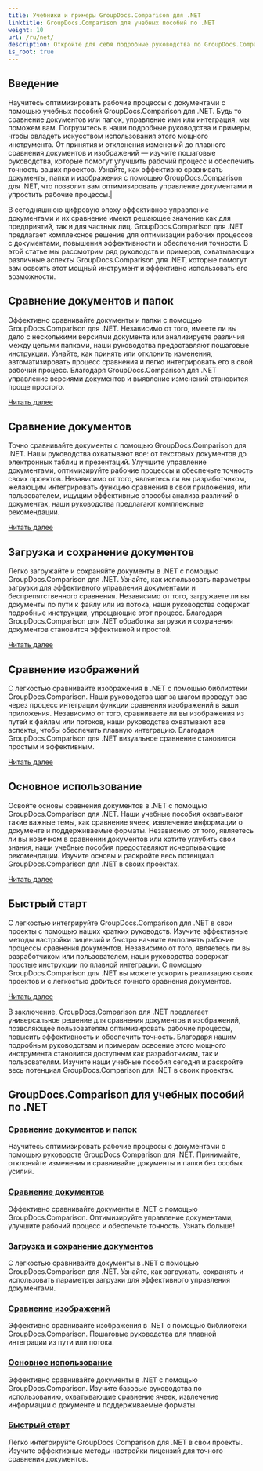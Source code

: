```yaml
---
title: Учебники и примеры GroupDocs.Comparison для .NET
linktitle: GroupDocs.Comparison для учебных пособий по .NET
weight: 10
url: /ru/net/
description: Откройте для себя подробные руководства по GroupDocs.Comparison для .NET, которые облегчают эффективное сравнение, управление и интеграцию документов и папок.
is_root: true
---
```

## Введение

Научитесь оптимизировать рабочие процессы с документами с помощью учебных пособий GroupDocs.Comparison для .NET. Будь то сравнение документов или папок, управление ими или интеграция, мы поможем вам. Погрузитесь в наши подробные руководства и примеры, чтобы овладеть искусством использования этого мощного инструмента. От принятия и отклонения изменений до плавного сравнения документов и изображений — изучите пошаговые руководства, которые помогут улучшить рабочий процесс и обеспечить точность ваших проектов. Узнайте, как эффективно сравнивать документы, папки и изображения с помощью GroupDocs.Comparison для .NET, что позволит вам оптимизировать управление документами и упростить рабочие процессы.|

В сегодняшнюю цифровую эпоху эффективное управление документами и их сравнение имеют решающее значение как для предприятий, так и для частных лиц. GroupDocs.Comparison для .NET предлагает комплексное решение для оптимизации рабочих процессов с документами, повышения эффективности и обеспечения точности. В этой статье мы рассмотрим ряд руководств и примеров, охватывающих различные аспекты GroupDocs.Comparison для .NET, которые помогут вам освоить этот мощный инструмент и эффективно использовать его возможности.

## Сравнение документов и папок

Эффективно сравнивайте документы и папки с помощью GroupDocs.Comparison для .NET. Независимо от того, имеете ли вы дело с несколькими версиями документа или анализируете различия между целыми папками, наши руководства предоставляют пошаговые инструкции. Узнайте, как принять или отклонить изменения, автоматизировать процесс сравнения и легко интегрировать его в свой рабочий процесс. Благодаря GroupDocs.Comparison для .NET управление версиями документов и выявление изменений становится проще простого.

[Читать далее](./documents-and-folder-comparison/)

## Сравнение документов

Точно сравнивайте документы с помощью GroupDocs.Comparison для .NET. Наши руководства охватывают все: от текстовых документов до электронных таблиц и презентаций. Улучшите управление документами, оптимизируйте рабочие процессы и обеспечьте точность своих проектов. Независимо от того, являетесь ли вы разработчиком, желающим интегрировать функцию сравнения в свои приложения, или пользователем, ищущим эффективные способы анализа различий в документах, наши руководства предлагают комплексные рекомендации.

[Читать далее](./document-comparison/)

## Загрузка и сохранение документов

Легко загружайте и сохраняйте документы в .NET с помощью GroupDocs.Comparison для .NET. Узнайте, как использовать параметры загрузки для эффективного управления документами и беспрепятственного сравнения. Независимо от того, загружаете ли вы документы по пути к файлу или из потока, наши руководства содержат подробные инструкции, упрощающие этот процесс. Благодаря GroupDocs.Comparison для .NET обработка загрузки и сохранения документов становится эффективной и простой.

[Читать далее](./loading-and-saving-documents/)

## Сравнение изображений

С легкостью сравнивайте изображения в .NET с помощью библиотеки GroupDocs.Comparison. Наши руководства шаг за шагом проведут вас через процесс интеграции функции сравнения изображений в ваши приложения. Независимо от того, сравниваете ли вы изображения из путей к файлам или потоков, наши руководства охватывают все аспекты, чтобы обеспечить плавную интеграцию. Благодаря GroupDocs.Comparison для .NET визуальное сравнение становится простым и эффективным.

[Читать далее](./image-comparison/)

## Основное использование 

Освойте основы сравнения документов в .NET с помощью GroupDocs.Comparison для .NET. Наши учебные пособия охватывают такие важные темы, как сравнение ячеек, извлечение информации о документе и поддерживаемые форматы. Независимо от того, являетесь ли вы новичком в сравнении документов или хотите углубить свои знания, наши учебные пособия предоставляют исчерпывающие рекомендации. Изучите основы и раскройте весь потенциал GroupDocs.Comparison для .NET в своих проектах.

[Читать далее](./basic-usage/)

## Быстрый старт 

С легкостью интегрируйте GroupDocs.Comparison для .NET в свои проекты с помощью наших кратких руководств. Изучите эффективные методы настройки лицензий и быстро начните выполнять рабочие процессы сравнения документов. Независимо от того, являетесь ли вы разработчиком или пользователем, наши руководства содержат простые инструкции по плавной интеграции. С помощью GroupDocs.Comparison для .NET вы можете ускорить реализацию своих проектов и с легкостью добиться точного сравнения документов.

[Читать далее](./quick-start/)

В заключение, GroupDocs.Comparison для .NET предлагает универсальное решение для сравнения документов и изображений, позволяющее пользователям оптимизировать рабочие процессы, повысить эффективность и обеспечить точность. Благодаря нашим подробным руководствам и примерам освоение этого мощного инструмента становится доступным как разработчикам, так и пользователям. Изучите наши учебные пособия сегодня и раскройте весь потенциал GroupDocs.Comparison для .NET в своих проектах.
## GroupDocs.Comparison для учебных пособий по .NET 
### [Сравнение документов и папок](./documents-and-folder-comparison/)
Научитесь оптимизировать рабочие процессы с документами с помощью руководств GroupDocs Comparison для .NET. Принимайте, отклоняйте изменения и сравнивайте документы и папки без особых усилий.
### [Сравнение документов](./document-comparison/)
Эффективно сравнивайте документы в .NET с помощью GroupDocs.Comparison. Оптимизируйте управление документами, улучшите рабочий процесс и обеспечьте точность. Узнать больше!
### [Загрузка и сохранение документов](./loading-and-saving-documents/)
С легкостью сравнивайте документы в .NET с помощью GroupDocs.Comparison для .NET. Узнайте, как загружать, сохранять и использовать параметры загрузки для эффективного управления документами.
### [Сравнение изображений](./image-comparison/)
Эффективно сравнивайте изображения в .NET с помощью библиотеки GroupDocs.Comparison. Пошаговые руководства для плавной интеграции из пути или потока.
### [Основное использование](./basic-usage/)
Эффективно сравнивайте документы в .NET с помощью GroupDocs.Comparison. Изучите базовые руководства по использованию, охватывающие сравнение ячеек, извлечение информации о документе и поддерживаемые форматы.
### [Быстрый старт](./quick-start/)
Легко интегрируйте GroupDocs Comparison для .NET в свои проекты. Изучите эффективные методы настройки лицензий для точного сравнения документов.